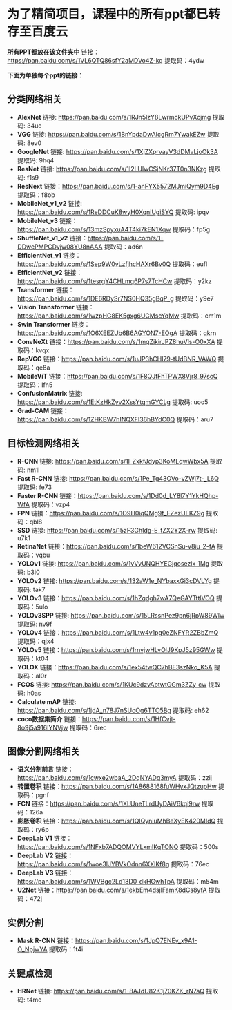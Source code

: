 # 为了精简项目，课程中的所有ppt都已转存至百度云

**所有PPT都放在该文件夹中** 链接：https://pan.baidu.com/s/1VL6QTQ86sfY2aMDVo4Z-kg 提取码：4ydw

**下面为单独每个ppt的链接**：
## 分类网络相关
- **AlexNet** 链接: https://pan.baidu.com/s/1RJn5lzY8LwrmckUPvXcjmg  提取码: 34ue
- **VGG** 链接: https://pan.baidu.com/s/1BnYpdaDwAIcgRm7YwakEZw  提取码: 8ev0
- **GoogleNet** 链接: https://pan.baidu.com/s/1XjZXprvayV3dDMvLjoOk3A  提取码: 9hq4
- **ResNet** 链接: https://pan.baidu.com/s/1I2LUlwCSjNKr37T0n3NKzg  提取码: f1s9
- **ResNext** 链接：https://pan.baidu.com/s/1-anFYX5572MJmiQym9D4Eg 提取码：f8ob 
- **MobileNet_v1_v2** 链接: https://pan.baidu.com/s/1ReDDCuK8wyH0XqniUgiSYQ  提取码: ipqv
- **MobileNet_v3**  链接：https://pan.baidu.com/s/13mzSpyxuA4T4ki7kEN1Xqw 提取码：fp5g 
- **ShuffleNet_v1_v2** 链接：https://pan.baidu.com/s/1-DDwePMPCDvjw08YU8nAAA 提取码：ad6n
- **EfficientNet_v1** 链接：https://pan.baidu.com/s/1Sep9W0vLzfjhcHAXr6Bv0Q  提取码：eufl 
- **EfficientNet_v2** 链接：https://pan.baidu.com/s/1tesrgY4CHLmq6P7s7TcHCw  提取码：y2kz
- **Transformer** 链接：https://pan.baidu.com/s/1DE6RDySr7NS0HQ35gBqP_g 提取码：y9e7
- **Vision Transformer** 链接：https://pan.baidu.com/s/1wzpHG8EK5gxg6UCMscYqMw 提取码：cm1m
- **Swin Transformer** 链接：https://pan.baidu.com/s/1O6XEEZUb6B6AGYON7-EOgA 提取码：qkrn
- **ConvNeXt** 链接：https://pan.baidu.com/s/1mgZjkirJPZ8huVls-O0xXA  提取码：kvqx
- **RepVGG** 链接：https://pan.baidu.com/s/1uJP3hCHI79-tUdBNR_VAWQ  提取码：qe8a
- **MobileViT** 链接：https://pan.baidu.com/s/1F8QJtFhTPWX8Vjr8_97scQ  提取码：lfn5
- **ConfusionMatrix** 链接: https://pan.baidu.com/s/1EtKzHkZyv2XssYtqmGYCLg  提取码: uoo5
- **Grad-CAM** 链接：https://pan.baidu.com/s/1ZHKBW7hINQXFI36hBYdC0Q  提取码：aru7


## 目标检测网络相关
- **R-CNN** 链接: https://pan.baidu.com/s/1l_ZxkfJdyp3KoMLqwWbx5A  提取码: nm1l
- **Fast R-CNN** 链接: https://pan.baidu.com/s/1Pe_Tg43OVo-yZWj7t-_L6Q  提取码: fe73
- **Faster R-CNN** 链接：https://pan.baidu.com/s/1Dd0d_LY8l7Y1YkHQhp-WfA  提取码：vzp4
- **FPN** 链接：https://pan.baidu.com/s/1O9H0iqQMg9f_FZezUEKZ9g 提取码：qbl8 
- **SSD** 链接: https://pan.baidu.com/s/15zF3GhIdg-E_tZX2Y2X-rw  提取码: u7k1
- **RetinaNet**  链接：https://pan.baidu.com/s/1beW612VCSnSu-v8iu_2-fA 提取码：vqbu 
- **YOLOv1** 链接: https://pan.baidu.com/s/1vVyUNQHYEGjqosezlx_1Mg  提取码: b3i0
- **YOLOv2** 链接: https://pan.baidu.com/s/132aW1e_NYbaxxGi3cDVLYg  提取码: tak7
- **YOLOv3** 链接：https://pan.baidu.com/s/1hZqdgh7wA7QeGAYTttlVOQ  提取码：5ulo
- **YOLOv3SPP** 链接: https://pan.baidu.com/s/15LRssnPez9pn6jRpW89Wlw  提取码: nv9f
- **YOLOv4** 链接：https://pan.baidu.com/s/1Ltw4v1pg0eZNFYR2ZBbZmQ  提取码：qjx4
- **YOLOv5** 链接：https://pan.baidu.com/s/1rnvjwHLvOlJ9KpJ5z95GWw  提取码：kt04
- **YOLOX** 链接：https://pan.baidu.com/s/1ex54twQC7hBE3szNko_K5A  提取码：al0r
- **FCOS** 链接: https://pan.baidu.com/s/1KUc9dzvAbtwtGGm3ZZy_cw  提取码: h0as
- **Calculate mAP** 链接: https://pan.baidu.com/s/1jdA_n78J7nSUoOg6TTO5Bg  提取码: eh62
- **coco数据集简介** 链接：https://pan.baidu.com/s/1HfCvjt-8o9j5a916IYNVjw  提取码：6rec 


## 图像分割网络相关
- **语义分割前言** 链接：https://pan.baidu.com/s/1cwxe2wbaA_2DqNYADq3myA 提取码：zzij
- **转置卷积** 链接：https://pan.baidu.com/s/1A8688168fuWHyxJQtzupHw 提取码：pgnf
- **FCN** 链接：https://pan.baidu.com/s/1XLUneTLrdUyDAiV6kqi9rw 提取码：126a
- **膨胀卷积** 链接：https://pan.baidu.com/s/1QlQyniuMhBeXyEK420MIdQ 提取码：ry6p
- **DeepLab V1** 链接：https://pan.baidu.com/s/1NFxb7ADQOMVYLxmIKqTONQ  提取码：500s
- **DeepLab V2** 链接：https://pan.baidu.com/s/1woe3lJYBVkOdnn6XXlKf8g 提取码：76ec
- **DeepLab V3** 链接：https://pan.baidu.com/s/1WVBgc2Ld13D0_dkHGwhTpA 提取码：m54m
- **U2Net**  链接：https://pan.baidu.com/s/1ekbEm4dsjlFamK8dCs8yfA  提取码：472j


## 实例分割
- **Mask R-CNN** 链接：https://pan.baidu.com/s/1JpQ7ENEv_x9A1-O_NpjwYA 提取码：1t4i

## 关键点检测
- **HRNet** 链接: https://pan.baidu.com/s/1-8AJdU82K1j70KZK_rN7aQ  提取码: t4me

